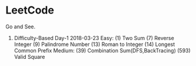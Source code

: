 # LeetCode
Go and See.

1. Difficulty-Based
Day-1 2018-03-23
Easy:
(1) Two Sum
(7) Reverse Integer
(9) Palindrome Number
(13) Roman to Integer
(14) Longest Common Prefix
Medium:
(39) Combination Sum(DFS,BackTracing)
(593) Valid Square
